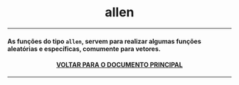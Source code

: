 <h1 align="center"> allen </h1>

---

#### As funções do tipo ` allen `, servem para realizar algumas funções aleatórias e específicas, comumente para vetores. 

#### <p align="center"> <a href="https://github.com/AllenoBoy/allen.h" title="Retornar a documentação."> VOLTAR PARA O DOCUMENTO PRINCIPAL</a> </p>

---
